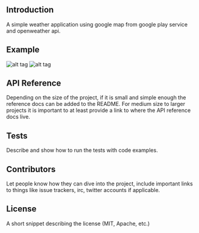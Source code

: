 ## Introduction

A simple weather application using google map from google play service and openweather api.

##  Example

![alt tag](https://raw.githubusercontent.com/louisli1989/weatherMap/screenshot1.png)
![alt tag](https://raw.githubusercontent.com/louisli1989/weatherMap/screenshot2.png)


## API Reference

Depending on the size of the project, if it is small and simple enough the reference docs can be added to the README. For medium size to larger projects it is important to at least provide a link to where the API reference docs live.

## Tests

Describe and show how to run the tests with code examples.

## Contributors

Let people know how they can dive into the project, include important links to things like issue trackers, irc, twitter accounts if applicable.

## License

A short snippet describing the license (MIT, Apache, etc.)
